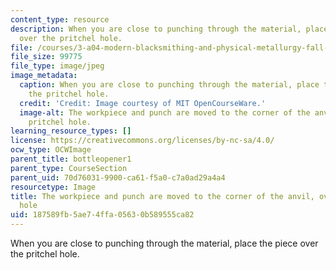 ```yaml
---
content_type: resource
description: When you are close to punching through the material, place the piece
  over the pritchel hole.
file: /courses/3-a04-modern-blacksmithing-and-physical-metallurgy-fall-2008/187589fb5ae74ffa05630b589555ca82_057.jpg
file_size: 99775
file_type: image/jpeg
image_metadata:
  caption: When you are close to punching through the material, place the piece over
    the pritchel hole.
  credit: 'Credit: Image courtesy of MIT OpenCourseWare.'
  image-alt: The workpiece and punch are moved to the corner of the anvil, over the
    pritchel hole.
learning_resource_types: []
license: https://creativecommons.org/licenses/by-nc-sa/4.0/
ocw_type: OCWImage
parent_title: bottleopener1
parent_type: CourseSection
parent_uid: 70d76031-9900-ca61-f5a0-c7a0ad29a4a4
resourcetype: Image
title: The workpiece and punch are moved to the corner of the anvil, over the pritchel
  hole
uid: 187589fb-5ae7-4ffa-0563-0b589555ca82
---
```

When you are close to punching through the material, place the piece over the pritchel hole.